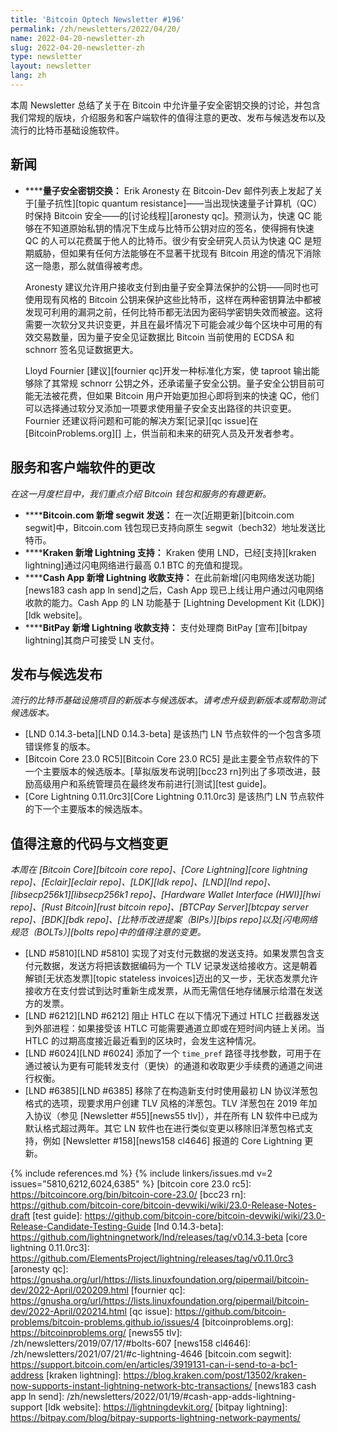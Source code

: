 ```yaml
---
title: 'Bitcoin Optech Newsletter #196'
permalink: /zh/newsletters/2022/04/20/
name: 2022-04-20-newsletter-zh
slug: 2022-04-20-newsletter-zh
type: newsletter
layout: newsletter
lang: zh
---
```

本周 Newsletter 总结了关于在 Bitcoin 中允许量子安全密钥交换的讨论，并包含我们常规的版块，介绍服务和客户端软件的值得注意的更改、发布与候选发布以及流行的比特币基础设施软件。

## 新闻

- **<!--quantum-safe-key-exchange-->****量子安全密钥交换：** Erik Aronesty 在 Bitcoin-Dev 邮件列表上发起了关于[量子抗性][topic quantum resistance]——当出现快速量子计算机（QC）时保持 Bitcoin 安全——的[讨论线程][aronesty qc]。预测认为，快速 QC 能够在不知道原始私钥的情况下生成与比特币公钥对应的签名，使得拥有快速 QC 的人可以花费属于他人的比特币。很少有安全研究人员认为快速 QC 是短期威胁，但如果有任何方法能够在不显著干扰现有 Bitcoin 用途的情况下消除这一隐患，那么就值得被考虑。

  Aronesty 建议允许用户接收支付到由量子安全算法保护的公钥——同时也可使用现有风格的 Bitcoin 公钥来保护这些比特币，这样在两种密钥算法中都被发现可利用的漏洞之前，任何比特币都无法因为密码学密钥失效而被盗。这将需要一次软分叉共识变更，并且在最坏情况下可能会减少每个区块中可用的有效交易数量，因为量子安全见证数据比 Bitcoin 当前使用的 ECDSA 和 schnorr 签名见证数据更大。

  Lloyd Fournier [建议][fournier qc]开发一种标准化方案，使 taproot 输出能够除了其常规 schnorr 公钥之外，还承诺量子安全公钥。量子安全公钥目前可能无法被花费，但如果 Bitcoin 用户开始更加担心即将到来的快速 QC，他们可以选择通过软分叉添加一项要求使用量子安全支出路径的共识变更。Fournier 还建议将问题和可能的解决方案[记录][qc issue]在 [BitcoinProblems.org][] 上，供当前和未来的研究人员及开发者参考。

## 服务和客户端软件的更改

*在这一月度栏目中，我们重点介绍 Bitcoin 钱包和服务的有趣更新。*

- **<!--bitcoin-com-adds-segwit-sends-->****Bitcoin.com 新增 segwit 发送：** 在一次[近期更新][bitcoin.com segwit]中，Bitcoin.com 钱包现已支持向原生 segwit（bech32）地址发送比特币。
- **<!--kraken-adds-lightning-support-->****Kraken 新增 Lightning 支持：** Kraken 使用 LND，已经[支持][kraken lightning]通过闪电网络进行最高 0.1 BTC 的充值和提现。
- **<!--cash-app-adds-lightning-receive-support-->****Cash App 新增 Lightning 收款支持：** 在此前新增[闪电网络发送功能][news183 cash app ln send]之后，Cash App 现已上线让用户通过闪电网络收款的能力。Cash App 的 LN 功能基于 [Lightning Development Kit (LDK)][ldk website]。
- **<!--bitpay-adds-lightning-receive-support-->****BitPay 新增 Lightning 收款支持：** 支付处理商 BitPay [宣布][bitpay lightning]其商户可接受 LN 支付。

## 发布与候选发布

*流行的比特币基础设施项目的新版本与候选版本。请考虑升级到新版本或帮助测试候选版本。*

- [LND 0.14.3-beta][LND 0.14.3-beta] 是该热门 LN 节点软件的一个包含多项错误修复的版本。
- [Bitcoin Core 23.0 RC5][Bitcoin Core 23.0 RC5] 是此主要全节点软件的下一个主要版本的候选版本。[草拟版发布说明][bcc23 rn]列出了多项改进，鼓励高级用户和系统管理员在最终发布前进行[测试][test guide]。
- [Core Lightning 0.11.0rc3][Core Lightning 0.11.0rc3] 是该热门 LN 节点软件的下一个主要版本的候选版本。

## 值得注意的代码与文档变更

*本周在 [Bitcoin Core][bitcoin core repo]、[Core Lightning][core lightning repo]、[Eclair][eclair repo]、[LDK][ldk repo]、[LND][lnd repo]、[libsecp256k1][libsecp256k1 repo]、[Hardware Wallet Interface (HWI)][hwi repo]、[Rust Bitcoin][rust bitcoin repo]、[BTCPay Server][btcpay server repo]、[BDK][bdk repo]、[比特币改进提案（BIPs）][bips repo]以及[闪电网络规范（BOLTs）][bolts repo]中的值得注意的变更。*

- [LND #5810][LND #5810] 实现了对支付元数据的发送支持。如果发票包含支付元数据，发送方将把该数据编码为一个 TLV 记录发送给接收方。这是朝着解锁[无状态发票][topic stateless invoices]迈出的又一步，无状态发票允许接收方在支付尝试到达时重新生成发票，从而无需信任地存储展示给潜在发送方的发票。
- [LND #6212][LND #6212] 阻止 HTLC 在以下情况下通过 HTLC 拦截器发送到外部进程：如果接受该 HTLC 可能需要通道立即或在短时间内链上关闭。当 HTLC 的过期高度接近最近看到的区块时，会发生这种情况。
- [LND #6024][LND #6024] 添加了一个 `time_pref` 路径寻找参数，可用于在通过被认为更有可能转发支付（更快）的通道和收取更少手续费的通道之间进行权衡。
- [LND #6385][LND #6385] 移除了在构造新支付时使用最初 LN 协议洋葱包格式的选项，现要求用户创建 TLV 风格的洋葱包。TLV 洋葱包在 2019 年加入协议（参见 [Newsletter #55][news55 tlv]），并在所有 LN 软件中已成为默认格式超过两年。其它 LN 软件也在进行类似变更以移除旧洋葱包格式支持，例如 [Newsletter #158][news158 cl4646] 报道的 Core Lightning 更新。


{% include references.md %}
{% include linkers/issues.md v=2 issues="5810,6212,6024,6385" %}
[bitcoin core 23.0 rc5]: https://bitcoincore.org/bin/bitcoin-core-23.0/
[bcc23 rn]: https://github.com/bitcoin-core/bitcoin-devwiki/wiki/23.0-Release-Notes-draft
[test guide]: https://github.com/bitcoin-core/bitcoin-devwiki/wiki/23.0-Release-Candidate-Testing-Guide
[lnd 0.14.3-beta]: https://github.com/lightningnetwork/lnd/releases/tag/v0.14.3-beta
[core lightning 0.11.0rc3]: https://github.com/ElementsProject/lightning/releases/tag/v0.11.0rc3
[aronesty qc]: https://gnusha.org/url/https://lists.linuxfoundation.org/pipermail/bitcoin-dev/2022-April/020209.html
[fournier qc]: https://gnusha.org/url/https://lists.linuxfoundation.org/pipermail/bitcoin-dev/2022-April/020214.html
[qc issue]: https://github.com/bitcoin-problems/bitcoin-problems.github.io/issues/4
[bitcoinproblems.org]: https://bitcoinproblems.org/
[news55 tlv]: /zh/newsletters/2019/07/17/#bolts-607
[news158 cl4646]: /zh/newsletters/2021/07/21/#c-lightning-4646
[bitcoin.com segwit]: https://support.bitcoin.com/en/articles/3919131-can-i-send-to-a-bc1-address
[kraken lightning]: https://blog.kraken.com/post/13502/kraken-now-supports-instant-lightning-network-btc-transactions/
[news183 cash app ln send]: /zh/newsletters/2022/01/19/#cash-app-adds-lightning-support
[ldk website]: https://lightningdevkit.org/
[bitpay lightning]: https://bitpay.com/blog/bitpay-supports-lightning-network-payments/
